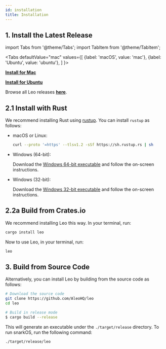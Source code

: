 ```yaml
---
id: installation
title: Installation
---
```


## 1. Install the Latest Release
import Tabs from '@theme/Tabs';
import TabItem from '@theme/TabItem';

<Tabs
    defaultValue="mac"
    values={[
        {label: 'macOS', value: 'mac'},
        {label: 'Ubuntu', value: 'ubuntu'},
    ]
}>

<TabItem value="mac">

[**Install for Mac**](https://github.com/AleoHQ/leo/releases/download/v1.0.2/leo-v1.0.2-x86_64-apple-darwin.zip)

</TabItem>

<TabItem value="ubuntu">

[**Install for Ubuntu**](https://github.com/AleoHQ/leo/releases/download/v1.0.2/leo-v1.0.2-x86_64-unknown-linux-gnu.zip)

</TabItem>

</Tabs>

Browse all Leo releases [**here**](https://github.com/AleoHQ/leo/releases).

## 2.1 Install with Rust

We recommend installing Rust using [rustup](https://www.rustup.rs/). You can install `rustup` as follows:

- macOS or Linux:
  ```bash
  curl --proto '=https' --tlsv1.2 -sSf https://sh.rustup.rs | sh
  ```

- Windows (64-bit):  
  
  Download the [Windows 64-bit executable](https://win.rustup.rs/x86_64) and follow the on-screen instructions.

- Windows (32-bit):  
  
  Download the [Windows 32-bit executable](https://win.rustup.rs/i686) and follow the on-screen instructions.

## 2.2a Build from Crates.io

We recommend installing Leo this way. In your terminal, run:

```bash
cargo install leo
```

Now to use Leo, in your terminal, run:
```bash
leo
```
 
## 3. Build from Source Code

Alternatively, you can install Leo by building from the source code as follows:

```bash
# Download the source code
git clone https://github.com/AleoHQ/leo
cd leo

# Build in release mode
$ cargo build --release
```

This will generate an executable under the `./target/release` directory. To run snarkOS, run the following command:
```bash
./target/release/leo
```

